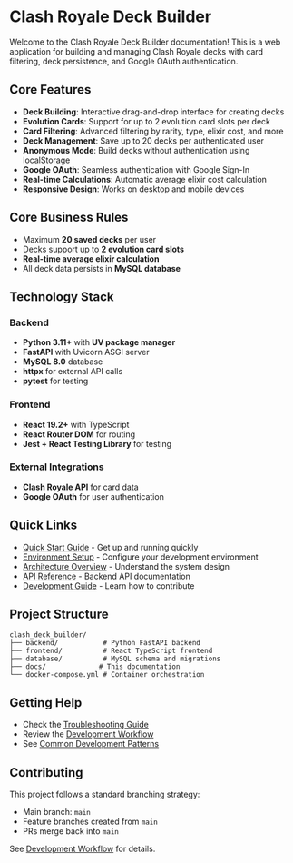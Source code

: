# Clash Royale Deck Builder

Welcome to the Clash Royale Deck Builder documentation! This is a web application for building and managing Clash Royale decks with card filtering, deck persistence, and Google OAuth authentication.

## Core Features

- **Deck Building**: Interactive drag-and-drop interface for creating decks
- **Evolution Cards**: Support for up to 2 evolution card slots per deck
- **Card Filtering**: Advanced filtering by rarity, type, elixir cost, and more
- **Deck Management**: Save up to 20 decks per authenticated user
- **Anonymous Mode**: Build decks without authentication using localStorage
- **Google OAuth**: Seamless authentication with Google Sign-In
- **Real-time Calculations**: Automatic average elixir cost calculation
- **Responsive Design**: Works on desktop and mobile devices

## Core Business Rules

- Maximum **20 saved decks** per user
- Decks support up to **2 evolution card slots**
- **Real-time average elixir calculation**
- All deck data persists in **MySQL database**

## Technology Stack

### Backend
- **Python 3.11+** with **UV package manager**
- **FastAPI** with Uvicorn ASGI server
- **MySQL 8.0** database
- **httpx** for external API calls
- **pytest** for testing

### Frontend
- **React 19.2+** with TypeScript
- **React Router DOM** for routing
- **Jest + React Testing Library** for testing

### External Integrations
- **Clash Royale API** for card data
- **Google OAuth** for user authentication

## Quick Links

- [Quick Start Guide](getting-started/quickstart.md) - Get up and running quickly
- [Environment Setup](getting-started/environment-setup.md) - Configure your development environment
- [Architecture Overview](architecture/overview.md) - Understand the system design
- [API Reference](api/overview.md) - Backend API documentation
- [Development Guide](development/backend.md) - Learn how to contribute

## Project Structure

```
clash_deck_builder/
├── backend/           # Python FastAPI backend
├── frontend/          # React TypeScript frontend
├── database/          # MySQL schema and migrations
├── docs/             # This documentation
└── docker-compose.yml # Container orchestration
```

## Getting Help

- Check the [Troubleshooting Guide](operations/troubleshooting.md)
- Review the [Development Workflow](getting-started/workflow.md)
- See [Common Development Patterns](development/backend.md#common-patterns)

## Contributing

This project follows a standard branching strategy:
- Main branch: `main`
- Feature branches created from `main`
- PRs merge back into `main`

See [Development Workflow](getting-started/workflow.md) for details.
